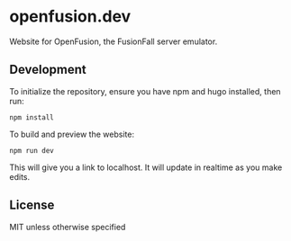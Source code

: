 # openfusion.dev
Website for OpenFusion, the FusionFall server emulator.

## Development
To initialize the repository, ensure you have npm and hugo installed, then run:

```
npm install
```

To build and preview the website:

```
npm run dev
```

This will give you a link to localhost. It will update in realtime as you make edits.

## License
MIT unless otherwise specified

